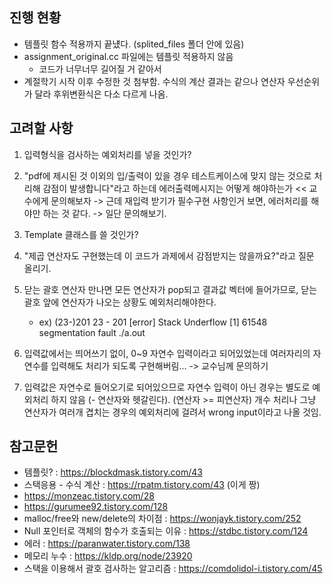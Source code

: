 ## 진행 현황
* 템플릿 함수 적용까지 끝넀다. (splited_files 폴더 안에 있음)
* assignment_original.cc 파일에는 템플릿 적용하지 않음
    - 코드가 너무너무 길어질 거 같아서
* 계절학기 시작 이후 수정한 것 첨부함. 수식의 계산 결과는 같으나 연산자 우선순위가 달라 후위변환식은 다소 다르게 나옴.

## 고려할 사항

1. 입력형식을 검사하는 예외처리를 넣을 것인가?
2. "pdf에 제시된 것 이외의 입/출력이 있을 경우 테스트케이스에 맞지 않는 것으로 처리해 감점이 발생합니다"라고 하는데 에러출력메시지는 어떻게 해야하는가 << 교수에게 문의해보자
    -> 근데 재입력 받기가 필수구현 사항인거 보면, 에러처리를 해야만 하는 것 같다.
    -> 일단 문의해보기.
3. Template 클래스를 쓸 것인가?
4. "제곱 연산자도 구현했는데 이 코드가 과제에서 감점받지는 않을까요?"라고 질문 올리기.
5. 닫는 괄호 연산자 만나면 모든 연산자가 pop되고 결과값 벡터에 들어가므로, 닫는 괄호 앞에 연산자가 나오는 상황도 예외처리해야한다.

    * ex)
    (23-)201
    23 - 201 
    [error] Stack Underflow
    [1]    61548 segmentation fault  ./a.out
6. 입력값에서는 띄어쓰기 없이, 0~9 자연수 입력이라고 되어있었는데
여러자리의 자연수를 입력해도 처리가 되도록 구현해버림... -> 교수님께 문의하기
7. 입력값은 자연수로 들어오기로 되어있으므로 자연수 입력이 아닌 경우는 별도로 예외처리 하지 않음 (- 연산자와 헷갈린다). (연산자 >= 피연산자) 개수 처리나 그냥 연산자가 여러개 겹치는 경우의 예외처리에 걸려서 wrong input이라고 나올 것임.


## 참고문헌

 * 템플릿? : https://blockdmask.tistory.com/43
 * 스택응용 - 수식 계산 : https://rpatm.tistory.com/43  (이게 짱)
 * https://monzeac.tistory.com/28
 * https://gurumee92.tistory.com/128
 * malloc/free와 new/delete의 차이점 : https://wonjayk.tistory.com/252
 * Null 포인터로 객체의 함수가 호출되는 이유 : https://stdbc.tistory.com/124
 * 에러 : https://paranwater.tistory.com/138
 * 메모리 누수 : https://kldp.org/node/23920
 * 스택을 이용해서 괄호 검사하는 알고리즘 : https://comdolidol-i.tistory.com/45
